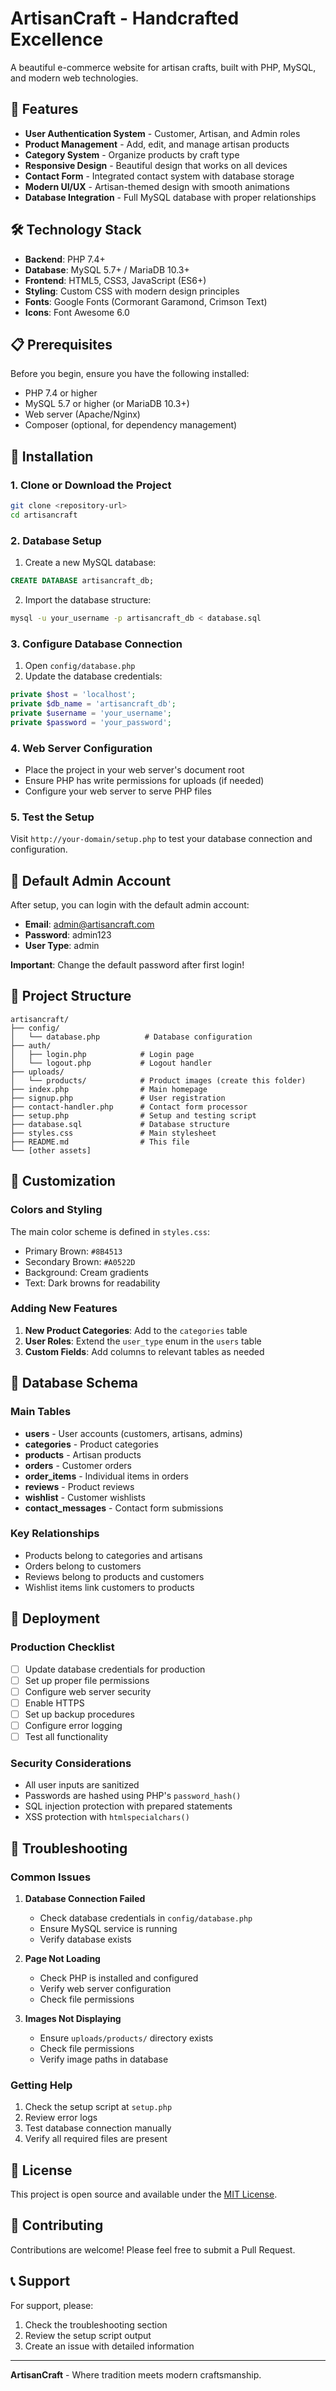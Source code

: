 # ArtisanCraft - Handcrafted Excellence

A beautiful e-commerce website for artisan crafts, built with PHP, MySQL, and modern web technologies.

## 🌟 Features

- **User Authentication System** - Customer, Artisan, and Admin roles
- **Product Management** - Add, edit, and manage artisan products
- **Category System** - Organize products by craft type
- **Responsive Design** - Beautiful design that works on all devices
- **Contact Form** - Integrated contact system with database storage
- **Modern UI/UX** - Artisan-themed design with smooth animations
- **Database Integration** - Full MySQL database with proper relationships

## 🛠️ Technology Stack

- **Backend**: PHP 7.4+
- **Database**: MySQL 5.7+ / MariaDB 10.3+
- **Frontend**: HTML5, CSS3, JavaScript (ES6+)
- **Styling**: Custom CSS with modern design principles
- **Fonts**: Google Fonts (Cormorant Garamond, Crimson Text)
- **Icons**: Font Awesome 6.0

## 📋 Prerequisites

Before you begin, ensure you have the following installed:
- PHP 7.4 or higher
- MySQL 5.7 or higher (or MariaDB 10.3+)
- Web server (Apache/Nginx)
- Composer (optional, for dependency management)

## 🚀 Installation

### 1. Clone or Download the Project
```bash
git clone <repository-url>
cd artisancraft
```

### 2. Database Setup
1. Create a new MySQL database:
```sql
CREATE DATABASE artisancraft_db;
```

2. Import the database structure:
```bash
mysql -u your_username -p artisancraft_db < database.sql
```

### 3. Configure Database Connection
1. Open `config/database.php`
2. Update the database credentials:
```php
private $host = 'localhost';
private $db_name = 'artisancraft_db';
private $username = 'your_username';
private $password = 'your_password';
```

### 4. Web Server Configuration
- Place the project in your web server's document root
- Ensure PHP has write permissions for uploads (if needed)
- Configure your web server to serve PHP files

### 5. Test the Setup
Visit `http://your-domain/setup.php` to test your database connection and configuration.

## 👤 Default Admin Account

After setup, you can login with the default admin account:
- **Email**: admin@artisancraft.com
- **Password**: admin123
- **User Type**: admin

**Important**: Change the default password after first login!

## 📁 Project Structure

```
artisancraft/
├── config/
│   └── database.php          # Database configuration
├── auth/
│   ├── login.php            # Login page
│   └── logout.php           # Logout handler
├── uploads/
│   └── products/            # Product images (create this folder)
├── index.php                # Main homepage
├── signup.php               # User registration
├── contact-handler.php      # Contact form processor
├── setup.php                # Setup and testing script
├── database.sql             # Database structure
├── styles.css               # Main stylesheet
├── README.md                # This file
└── [other assets]
```

## 🎨 Customization

### Colors and Styling
The main color scheme is defined in `styles.css`:
- Primary Brown: `#8B4513`
- Secondary Brown: `#A0522D`
- Background: Cream gradients
- Text: Dark browns for readability

### Adding New Features
1. **New Product Categories**: Add to the `categories` table
2. **User Roles**: Extend the `user_type` enum in the `users` table
3. **Custom Fields**: Add columns to relevant tables as needed

## 🔧 Database Schema

### Main Tables
- **users** - User accounts (customers, artisans, admins)
- **categories** - Product categories
- **products** - Artisan products
- **orders** - Customer orders
- **order_items** - Individual items in orders
- **reviews** - Product reviews
- **wishlist** - Customer wishlists
- **contact_messages** - Contact form submissions

### Key Relationships
- Products belong to categories and artisans
- Orders belong to customers
- Reviews belong to products and customers
- Wishlist items link customers to products

## 🚀 Deployment

### Production Checklist
- [ ] Update database credentials for production
- [ ] Set up proper file permissions
- [ ] Configure web server security
- [ ] Enable HTTPS
- [ ] Set up backup procedures
- [ ] Configure error logging
- [ ] Test all functionality

### Security Considerations
- All user inputs are sanitized
- Passwords are hashed using PHP's `password_hash()`
- SQL injection protection with prepared statements
- XSS protection with `htmlspecialchars()`

## 🐛 Troubleshooting

### Common Issues

1. **Database Connection Failed**
   - Check database credentials in `config/database.php`
   - Ensure MySQL service is running
   - Verify database exists

2. **Page Not Loading**
   - Check PHP is installed and configured
   - Verify web server configuration
   - Check file permissions

3. **Images Not Displaying**
   - Ensure `uploads/products/` directory exists
   - Check file permissions
   - Verify image paths in database

### Getting Help
1. Check the setup script at `setup.php`
2. Review error logs
3. Test database connection manually
4. Verify all required files are present

## 📝 License

This project is open source and available under the [MIT License](LICENSE).

## 🤝 Contributing

Contributions are welcome! Please feel free to submit a Pull Request.

## 📞 Support

For support, please:
1. Check the troubleshooting section
2. Review the setup script output
3. Create an issue with detailed information

---

**ArtisanCraft** - Where tradition meets modern craftsmanship. 